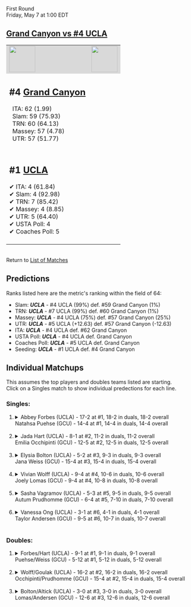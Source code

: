 First Round  
Friday, May 7 at 1:00 EDT
## [Grand Canyon vs #4 UCLA](https://www.ncaa.com/game/5833662) 

<table>  
<tr style="background-color: #d9d9d9 !important"><td><a href="#"><img src="https://www.ncaa.com/sites/default/files/images/logos/schools/u/ucla.70.png" width="70" height="70" /></a></td><td><a href="#"><img src="https://www.ncaa.com/sites/default/files/images/logos/schools/g/grand-canyon.70.png" width="70" height="70" /></a></td></tr>
<tr><td>  

<h2>#4 <a href="#">Grand Canyon</a></h2>  
&nbsp; ITA: 62 (1.99)<br>  
&nbsp; Slam: 59 (75.93)<br>  
&nbsp; TRN: 60 (64.13)<br>  
&nbsp; Massey: 57 (4.78)<br>  
&nbsp; UTR: 57 (51.77)<br>  
<br>  

</td><td>  
<tr><td>  

<h2>#1 <a href="#">UCLA</a></h2>  
&#10004; ITA: 4 (61.84)<br>  
&#10004; Slam: 4 (92.98)<br>  
&#10004; TRN: 7 (85.42)<br>  
&#10004; Massey: 4 (8.85)<br>  
&#10004; UTR: 5 (64.40)<br>  
&#10004; USTA Poll: 4<br>  
&#10004; Coaches Poll: 5<br>  
<br>  

</td><td>  
</table>  


<br>Return to [List of Matches](../index.md)  

## Predictions  

Ranks listed here are the metric's ranking within the field of 64:  
- Slam: ***UCLA*** - #4 UCLA (99%) def. #59 Grand Canyon (1%)  
- TRN: ***UCLA*** - #7 UCLA (99%) def. #60 Grand Canyon (1%)  
- Massey: ***UCLA*** - #4 UCLA (75%) def. #57 Grand Canyon (25%)  
- UTR: ***UCLA*** - #5 UCLA (+12.63) def. #57 Grand Canyon (-12.63)  
- ITA: ***UCLA*** - #4 UCLA def. #62 Grand Canyon  
- USTA Poll: ***UCLA*** - #4 UCLA def. Grand Canyon  
- Coaches Poll: ***UCLA*** - #5 UCLA def. Grand Canyon  
- Seeding: ***UCLA*** - #1 UCLA def. #4 Grand Canyon  

## Individual Matchups  
This assumes the top players and doubles teams listed are starting.  
Click on a Singles match to show individual predections for each line.  
### Singles:  

<ol>
<li><details>
<summary markdown="span">Abbey Forbes (UCLA) - 17-2 at #1, 18-2 in duals, 18-2 overall<br>Natahsa Puehse (GCU) - 14-4 at #1, 14-4 in duals, 14-4 overall</summary>
<h4>Predictions</h4><ul>
<li>Slam: <b><i>UCLA</i></b> - Forbes (99%) def. Puehse (1%)</li>  
<li>TRN: <b><i>UCLA</i></b> - Forbes (99%) def. Puehse (1%)</li>  
<li>Massey: <b><i>UCLA</i></b> - Forbes (75%) def. Puehse (25%)</li>  
<li>UTR: <b><i>UCLA</i></b> - Forbes (98%) def. Puehse (2%)</li>  
<li>ITA: <b><i>UCLA</i></b> - Forbes (46.46) def. Puehse (2.45)</li>  
</ul></details>&nbsp;</li>
<li><details>
<summary markdown="span">Jada Hart (UCLA) - 8-1 at #2, 11-2 in duals, 11-2 overall<br>Emilia Occhipinti (GCU) - 12-5 at #2, 12-5 in duals, 12-5 overall</summary>
<h4>Predictions</h4><ul>
<li>Slam: <b><i>UCLA</i></b> - Hart (99%) def. Occhipinti (1%)</li>  
<li>TRN: <b><i>UCLA</i></b> - Hart (99%) def. Occhipinti (1%)</li>  
<li>Massey: <b><i>UCLA</i></b> - Hart (75%) def. Occhipinti (25%)</li>  
<li>UTR: <b><i>UCLA</i></b> - Hart (98%) def. Occhipinti (2%)</li>  
<li>ITA: <b><i>UCLA</i></b> - Hart (12.21) def. Occhipinti (2.15)</li>  
</ul></details>&nbsp;</li>
<li><details>
<summary markdown="span">Elysia Bolton (UCLA) - 5-2 at #3, 9-3 in duals, 9-3 overall<br>Jana Weiss (GCU) - 15-4 at #3, 15-4 in duals, 15-4 overall</summary>
<h4>Predictions</h4><ul>
<li>Slam: <b><i>UCLA</i></b> - Bolton (99%) def. Weiss (1%)</li>  
<li>TRN: <b><i>UCLA</i></b> - Bolton (99%) def. Weiss (1%)</li>  
<li>Massey: <b><i>UCLA</i></b> - Bolton (75%) def. Weiss (25%)</li>  
<li>UTR: <b><i>UCLA</i></b> - Bolton (98%) def. Weiss (2%)</li>  
<li>ITA: <b><i>UCLA</i></b> - Bolton (4.20) def. Weiss (2.42)</li>  
</ul></details>&nbsp;</li>
<li><details>
<summary markdown="span">Vivian Wolff (UCLA) - 9-4 at #4, 10-6 in duals, 10-6 overall<br>Joely Lomas (GCU) - 9-4 at #4, 10-8 in duals, 10-8 overall</summary>
<h4>Predictions</h4><ul>
<li>Slam: <b><i>UCLA</i></b> - Wolff (99%) def. Lomas (1%)</li>  
<li>TRN: <b><i>UCLA</i></b> - Wolff (99%) def. Lomas (1%)</li>  
<li>Massey: <b><i>UCLA</i></b> - Wolff (75%) def. Lomas (25%)</li>  
<li>UTR: <b><i>UCLA</i></b> - Wolff (98%) def. Lomas (2%)</li>  
<li>ITA: <b><i>UCLA</i></b> - Wolff (2.06) def. Lomas (1.64)</li>  
</ul></details>&nbsp;</li>
<li><details>
<summary markdown="span">Sasha Vagramov (UCLA) - 5-3 at #5, 9-5 in duals, 9-5 overall<br>Autum Prudhomme (GCU) - 6-4 at #5, 7-10 in duals, 7-10 overall</summary>
<h4>Predictions</h4><ul>
<li>Slam: <b><i>UCLA</i></b> - Vagramov (99%) def. Prudhomme (1%)</li>  
<li>TRN: <b><i>UCLA</i></b> - Vagramov (99%) def. Prudhomme (1%)</li>  
<li>Massey: <b><i>UCLA</i></b> - Vagramov (75%) def. Prudhomme (25%)</li>  
<li>UTR: <b><i>UCLA</i></b> - Vagramov (99%) def. Prudhomme (1%)</li>  
<li>ITA: <b><i>UCLA</i></b> - Vagramov (2.24) def. Prudhomme (0.00)</li>  
</ul></details>&nbsp;</li>
<li><details>
<summary markdown="span">Vanessa Ong (UCLA) - 3-1 at #6, 4-1 in duals, 4-1 overall<br>Taylor Andersen (GCU) - 9-5 at #6, 10-7 in duals, 10-7 overall</summary>
<h4>Predictions</h4><ul>
<li>Slam: <b><i>UCLA</i></b> - Ong (99%) def. Andersen (1%)</li>  
<li>TRN: <b><i>UCLA</i></b> - Ong (99%) def. Andersen (1%)</li>  
<li>Massey: <b><i>UCLA</i></b> - Ong (75%) def. Andersen (25%)</li>  
<li>UTR: <b><i>UCLA</i></b> - Ong (99%) def. Andersen (1%)</li>  
<li>ITA: <b><i>GCU</i></b> - Andersen (1.96) def. Ong (1.95)</li>  
</ul></details>&nbsp;</li>
</ol>

### Doubles:  

<ol>
<li><details>
<summary markdown="span">Forbes/Hart (UCLA) - 9-1 at #1, 9-1 in duals, 9-1 overall<br>Puehse/Weiss (GCU) - 5-12 at #1, 5-12 in duals, 5-12 overall</summary>
<br>Sorry, we don't have any metrics for doubles matches</details>&nbsp;</li>
<li><details>
<summary markdown="span">Wolff/Goulak (UCLA) - 16-2 at #2, 16-2 in duals, 16-2 overall<br>Occhipinti/Prudhomme (GCU) - 15-4 at #2, 15-4 in duals, 15-4 overall</summary>
<br>Sorry, we don't have any metrics for doubles matches</details>&nbsp;</li>
<li><details>
<summary markdown="span">Bolton/Altick (UCLA) - 3-0 at #3, 3-0 in duals, 3-0 overall<br>Lomas/Andersen (GCU) - 12-6 at #3, 12-6 in duals, 12-6 overall</summary>
<br>Sorry, we don't have any metrics for doubles matches</details>&nbsp;</li>
</ol>